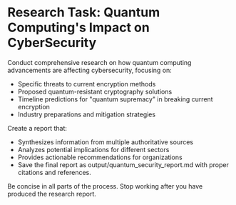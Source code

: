 # Research Task: Quantum Computing's Impact on CyberSecurity

Conduct comprehensive research on how quantum computing advancements are affecting cybersecurity, focusing on:

- Specific threats to current encryption methods
- Proposed quantum-resistant cryptography solutions
- Timeline predictions for "quantum supremacy" in breaking current encryption
- Industry preparations and mitigation strategies


Create a report that:

- Synthesizes information from multiple authoritative sources
- Analyzes potential implications for different sectors
- Provides actionable recommendations for organizations
- Save the final report as output/quantum_security_report.md with proper citations and references.

Be concise in all parts of the process. Stop working after you have produced the research report.
